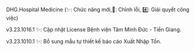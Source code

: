 DHG.Hospital Medicine
(✨: Chức năng mới,🐛: Chỉnh lỗi, #️⃣: Giải quyết công việc)


v3.23.1016.1
✨: Cập nhật License Bệnh viện Tâm Minh Đức - Tiền Giang.

v3.23.1010.1
✨: Bổ sung mẫu tự thiết kế báo cáo Xuất Nhập Tồn.

